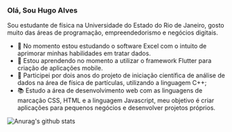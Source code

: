 ### Olá, Sou Hugo Alves 

Sou estudante de física na Universidade do Estado do Rio de Janeiro, gosto muito das áreas de programação, empreendedorismo e negócios digitais.

- 🔭 No momento estou estudando o software Excel com o intuito de aprimorar minhas habilidades em tratar dados.
- 🌱 Estou aprendendo no momento a utilizar o framework Flutter para criação de aplicações mobile.
- :pencil: Participei por dois anos do projeto de iniciação científica de análise de dados na área de física de partículas, utilizando a linguagem C++;
- :books:  Estudo a área de desenvolvimento web com as linguagens de marcação CSS, HTML e a linguagem Javascript, meu objetivo é criar aplicações para pequenos negócios e desenvolver projetos próprios. 


![Anurag's github stats](https://github-readme-stats.vercel.app/api?username=Hugox96&theme=prussian&_icons=true)

